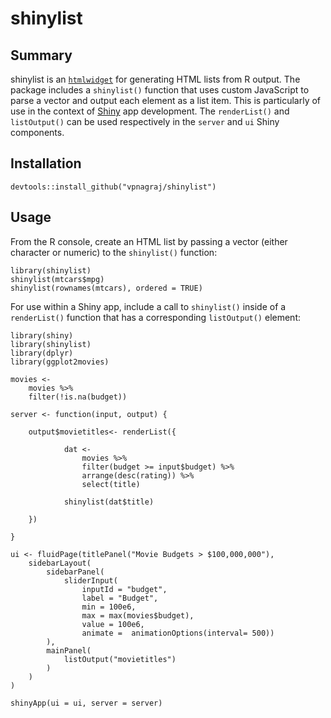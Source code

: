 # shinylist

## Summary

shinylist is an [`htmlwidget`](http://htmlwidgets.org) for generating HTML lists from R output. The package includes a `shinylist()` function that uses custom JavaScript to parse a vector and output each element as a list item. This is particularly of use in the context of [Shiny](http://shiny.rstudio.com/) app development. The `renderList()` and `listOutput()` can be used respectively in the `server` and `ui` Shiny components.  

## Installation
```
devtools::install_github("vpnagraj/shinylist")
```
## Usage

From the R console, create an HTML list by passing a vector (either character or numeric) to  the `shinylist()` function: 

```
library(shinylist)
shinylist(mtcars$mpg)
shinylist(rownames(mtcars), ordered = TRUE)
```

For use within a Shiny app, include a call to `shinylist()` inside of a `renderList()` function that has a corresponding `listOutput()` element:

```
library(shiny)
library(shinylist)
library(dplyr)
library(ggplot2movies)

movies <-
    movies %>%
    filter(!is.na(budget))

server <- function(input, output) {
    
    output$movietitles<- renderList({
        
            dat <-
                movies %>%
                filter(budget >= input$budget) %>%
                arrange(desc(rating)) %>%
                select(title) 
            
            shinylist(dat$title)
        
    })
    
}

ui <- fluidPage(titlePanel("Movie Budgets > $100,000,000"),
    sidebarLayout(
        sidebarPanel(
            sliderInput(
                inputId = "budget", 
                label = "Budget", 
                min = 100e6, 
                max = max(movies$budget), 
                value = 100e6,
                animate =  animationOptions(interval= 500))
        ),
        mainPanel(
            listOutput("movietitles")
        )
    )
)

shinyApp(ui = ui, server = server)
``` 

